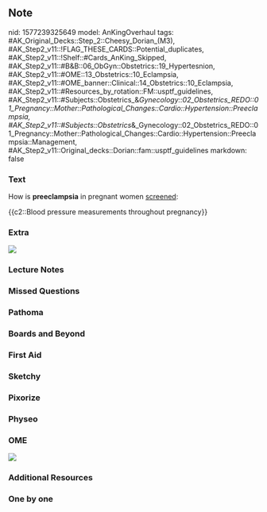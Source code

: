 ## Note
nid: 1577239325649
model: AnKingOverhaul
tags: #AK_Original_Decks::Step_2::Cheesy_Dorian_(M3), #AK_Step2_v11::!FLAG_THESE_CARDS::Potential_duplicates, #AK_Step2_v11::!Shelf::#Cards_AnKing_Skipped, #AK_Step2_v11::#B&B::06_ObGyn::Obstetrics::19_Hypertesnion, #AK_Step2_v11::#OME::13_Obstetrics::10_Eclampsia, #AK_Step2_v11::#OME_banner::Clinical::14_Obstetrics::10_Eclampsia, #AK_Step2_v11::#Resources_by_rotation::FM::usptf_guidelines, #AK_Step2_v11::#Subjects::Obstetrics_&_Gynecology::02_Obstetrics_REDO::01_Pregnancy::Mother::Pathological_Changes::Cardio::Hypertension::Preeclampsia, #AK_Step2_v11::#Subjects::Obstetrics_&_Gynecology::02_Obstetrics_REDO::01_Pregnancy::Mother::Pathological_Changes::Cardio::Hypertension::Preeclampsia::Management, #AK_Step2_v11::Original_decks::Dorian::fam::usptf_guidelines
markdown: false

### Text
How is <b>preeclampsia</b> in pregnant women <u>screened</u>:
<div>
  {{c2::Blood pressure measurements throughout pregnancy}}
</div>

### Extra
<img src="paste-25593710116865.jpg">

### Lecture Notes


### Missed Questions


### Pathoma


### Boards and Beyond


### First Aid


### Sketchy


### Pixorize


### Physeo


### OME
<div class="ome-widget">
  <a href=
  "https://onlinemeded.org/spa/obstetrics/eclampsia/acquire?ref=anki">
  <img src="_OME_AnkiFlashcards_Lesson_6.png"></a>
</div>

### Additional Resources


### One by one

